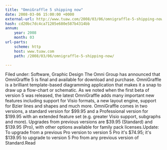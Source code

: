 ```yaml
---
title: "OmniGraffle 5 shipping now"
date: 2008-03-06 15:00:00 +0000
external-url: http://www.tuaw.com/2008/03/06/omnigraffle-5-shipping-now/
hash: cd20bc7dc4ca71205e680e587b4314bb
annum:
    year: 2008
    month: 03
url-parts:
    scheme: http
    host: www.tuaw.com
    path: /2008/03/06/omnigraffle-5-shipping-now/

---
```


Filed under: Software, Graphic Design
The Omni Group has announced that OmniGraffle 5 is final and available for download and purchase. OmniGraffle is a brilliant template-based diagramming application that makes it a snap to draw up a flow-chart or schematic. As we noted when the first beta of version 5 was released, the latest OmniGraffle adds many important new features including support for Visio formats, a new layout engine, support for Bzier lines and shapes and much more. OmniGraffle comes in two versions, a standard version for $99.95 and a Professional version for $199.95 with an extended feature set (e.g. greater Visio support, subgraphs and more). Upgrades from previous versions are $39.95 (Standard) and $139.95 (Pro), with other options available for family pack licenses.Update: To upgrade from a previous Pro version to version 5 Pro it's $74.95; it's $139.95 to upgrade to version 5 Pro from any previous version of Standard.Read
